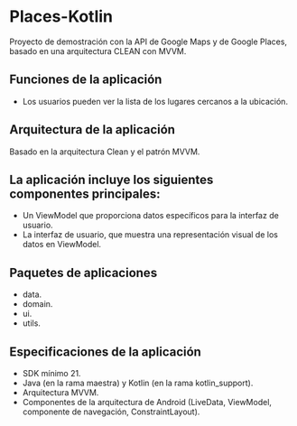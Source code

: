 # Places-Kotlin
Proyecto de demostración con la API de Google Maps y de Google Places, basado en una arquitectura CLEAN con MVVM.

## Funciones de la aplicación

- Los usuarios pueden ver la lista de los lugares cercanos a la ubicación.

## Arquitectura de la aplicación
Basado en la arquitectura Clean y el patrón MVVM.

## La aplicación incluye los siguientes componentes principales:
- Un ViewModel que proporciona datos específicos para la interfaz de usuario.
- La interfaz de usuario, que muestra una representación visual de los datos en ViewModel.

## Paquetes de aplicaciones
- data.
- domain.
- ui.
- utils.

## Especificaciones de la aplicación
- SDK mínimo 21.
- Java (en la rama maestra) y Kotlin (en la rama kotlin_support).
- Arquitectura MVVM.
- Componentes de la arquitectura de Android (LiveData, ViewModel, componente de navegación, ConstraintLayout).